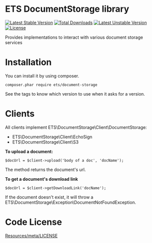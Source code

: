 # ETS DocumentStorage library

[![Latest Stable Version](https://poser.pugx.org/ets/document-storage/v/stable.svg)](https://packagist.org/packages/ets/document-storage)
[![Total Downloads](https://poser.pugx.org/ets/document-storage/downloads.svg)](https://packagist.org/packages/ets/document-storage)
[![Latest Unstable Version](https://poser.pugx.org/ets/document-storage/v/unstable.svg)](https://packagist.org/packages/ets/document-storage)
[![License](https://poser.pugx.org/ets/document-storage/license.svg)](https://packagist.org/packages/ets/document-storage)

Provides implementations to interact with various document storage services

Installation
============
You can install it by using composer.
```
composer.phar require ets/document-storage
```
See the tags to know which version to use when it asks for a version.

Clients
=======
All clients implement ETS\DocumentStorage\Client\DocumentStorage:
- ETS\DocumentStorage\Client\EchoSign
- ETS\DocumentStorage\Client\S3

**To upload a document:**
```
$docUrl = $client->upload('body of a doc', 'docName');
```
The method returns the document's url.

**To get a document's download link**
```
$docUrl = $client->getDownloadLink('docName');
```
If the document doesn't exist, it will throw a ETS\DocumentStorage\Exception\DocumentNotFoundException.

Code License
============
[Resources/meta/LICENSE](https://github.com/ETSGlobal/ETSDocumentStorage/blob/master/Resources/meta/LICENSE)
